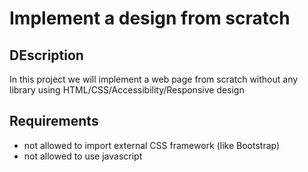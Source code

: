 # Implement a design from scratch

## DEscription

In this project we will implement a web page from scratch without any library using HTML/CSS/Accessibility/Responsive design

## Requirements

- not allowed to import external CSS framework (like Bootstrap)
- not allowed to use javascript